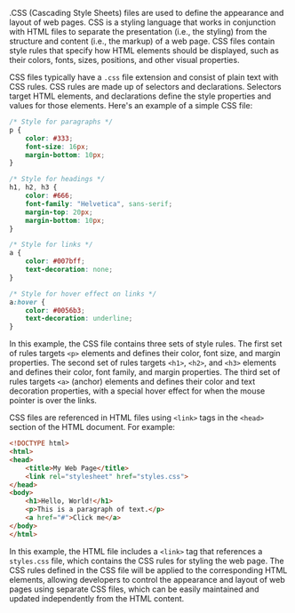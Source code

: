 .CSS (Cascading Style Sheets) files are used to define the appearance and layout of web pages. CSS is a styling language that works in conjunction with HTML files to separate the presentation (i.e., the styling) from the structure and content (i.e., the markup) of a web page. CSS files contain style rules that specify how HTML elements should be displayed, such as their colors, fonts, sizes, positions, and other visual properties.

CSS files typically have a `.css` file extension and consist of plain text with CSS rules. CSS rules are made up of selectors and declarations. Selectors target HTML elements, and declarations define the style properties and values for those elements. Here's an example of a simple CSS file:

```css
/* Style for paragraphs */
p {
    color: #333;
    font-size: 16px;
    margin-bottom: 10px;
}

/* Style for headings */
h1, h2, h3 {
    color: #666;
    font-family: "Helvetica", sans-serif;
    margin-top: 20px;
    margin-bottom: 10px;
}

/* Style for links */
a {
    color: #007bff;
    text-decoration: none;
}

/* Style for hover effect on links */
a:hover {
    color: #0056b3;
    text-decoration: underline;
}
```

In this example, the CSS file contains three sets of style rules. The first set of rules targets `<p>` elements and defines their color, font size, and margin properties. The second set of rules targets `<h1>`, `<h2>`, and `<h3>` elements and defines their color, font family, and margin properties. The third set of rules targets `<a>` (anchor) elements and defines their color and text decoration properties, with a special hover effect for when the mouse pointer is over the links.

CSS files are referenced in HTML files using `<link>` tags in the `<head>` section of the HTML document. For example:

```html
<!DOCTYPE html>
<html>
<head>
    <title>My Web Page</title>
    <link rel="stylesheet" href="styles.css">
</head>
<body>
    <h1>Hello, World!</h1>
    <p>This is a paragraph of text.</p>
    <a href="#">Click me</a>
</body>
</html>
```

In this example, the HTML file includes a `<link>` tag that references a `styles.css` file, which contains the CSS rules for styling the web page. The CSS rules defined in the CSS file will be applied to the corresponding HTML elements, allowing developers to control the appearance and layout of web pages using separate CSS files, which can be easily maintained and updated independently from the HTML content.
